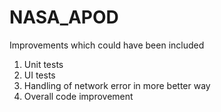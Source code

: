 # NASA_APOD
Improvements which could have been included
1. Unit tests
2. UI tests
3. Handling of network error in more better way
4. Overall code improvement
